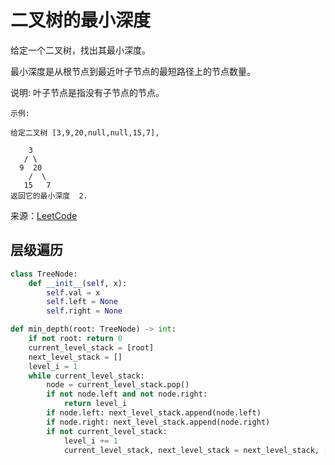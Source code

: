 # 二叉树的最小深度
给定一个二叉树，找出其最小深度。

最小深度是从根节点到最近叶子节点的最短路径上的节点数量。

说明: 叶子节点是指没有子节点的节点。

```
示例:

给定二叉树 [3,9,20,null,null,15,7],

    3
   / \
  9  20
    /  \
   15   7
返回它的最小深度  2.
```

来源：[LeetCode](https://leetcode-cn.com/problems/minimum-depth-of-binary-tree)

## 层级遍历
```python
class TreeNode:
    def __init__(self, x):
        self.val = x
        self.left = None
        self.right = None

def min_depth(root: TreeNode) -> int:
    if not root: return 0
    current_level_stack = [root]
    next_level_stack = []
    level_i = 1
    while current_level_stack:
        node = current_level_stack.pop()
        if not node.left and not node.right:
            return level_i
        if node.left: next_level_stack.append(node.left)
        if node.right: next_level_stack.append(node.right)
        if not current_level_stack:
            level_i += 1
            current_level_stack, next_level_stack = next_level_stack, []
```